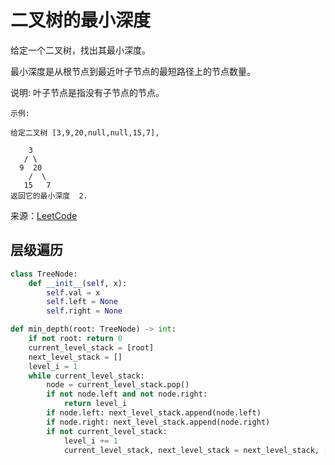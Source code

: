 # 二叉树的最小深度
给定一个二叉树，找出其最小深度。

最小深度是从根节点到最近叶子节点的最短路径上的节点数量。

说明: 叶子节点是指没有子节点的节点。

```
示例:

给定二叉树 [3,9,20,null,null,15,7],

    3
   / \
  9  20
    /  \
   15   7
返回它的最小深度  2.
```

来源：[LeetCode](https://leetcode-cn.com/problems/minimum-depth-of-binary-tree)

## 层级遍历
```python
class TreeNode:
    def __init__(self, x):
        self.val = x
        self.left = None
        self.right = None

def min_depth(root: TreeNode) -> int:
    if not root: return 0
    current_level_stack = [root]
    next_level_stack = []
    level_i = 1
    while current_level_stack:
        node = current_level_stack.pop()
        if not node.left and not node.right:
            return level_i
        if node.left: next_level_stack.append(node.left)
        if node.right: next_level_stack.append(node.right)
        if not current_level_stack:
            level_i += 1
            current_level_stack, next_level_stack = next_level_stack, []
```